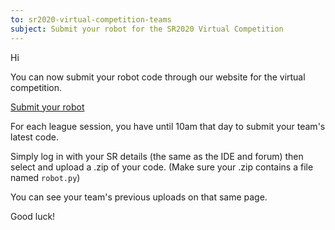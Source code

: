 ```yaml
---
to: sr2020-virtual-competition-teams
subject: Submit your robot for the SR2020 Virtual Competition
---
```


Hi

You can now submit your robot code through our website for the virtual competition.

[Submit your robot](https://studentrobotics.org/code-submitter/)

For each league session, you have until 10am that day to submit your team's latest code.

Simply log in with your SR details (the same as the IDE and forum) then select and upload a .zip of your code.
(Make sure your .zip contains a file named `robot.py`)

You can see your team's previous uploads on that same page.

Good luck!
